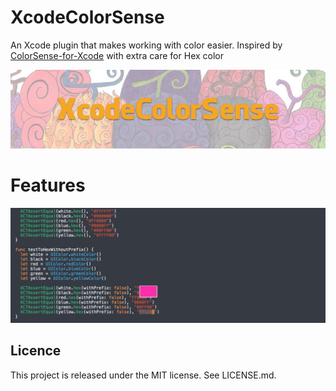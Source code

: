 XcodeColorSense
==
An Xcode plugin that makes working with color easier. Inspired by [ColorSense-for-Xcode](https://github.com/omz/ColorSense-for-Xcode) with extra care for Hex color

![](Screenshots/Banner.png)

Features
==

![](Screenshots/XcodeColorSense.png)

Licence
--
This project is released under the MIT license. See LICENSE.md.
